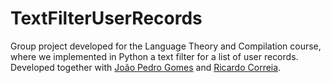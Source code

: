 # TextFilterUserRecords
Group project developed for the Language Theory and Compilation course, where we implemented in Python a text filter for a list of user records. Developed together with [João Pedro Gomes](https://github.com/JoaoPedro9400) and [Ricardo Correia](https://github.com/ricardocorreia99).
